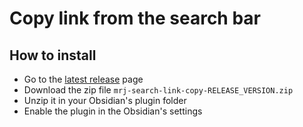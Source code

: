 # Copy link from the search bar

## How to install
- Go to the [latest release](https://github.com/mrjackphil/obsidian-copy-search-link/releases)
page
- Download the zip file `mrj-search-link-copy-RELEASE_VERSION.zip`
- Unzip it in your Obsidian's plugin folder
- Enable the plugin in the Obsidian's settings
